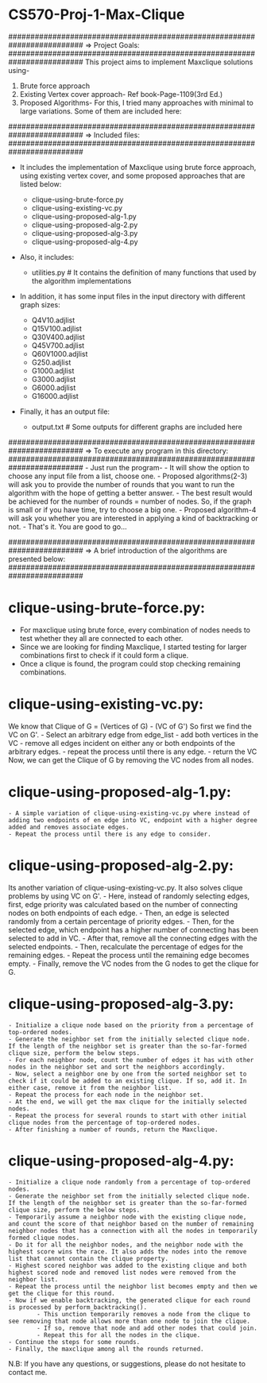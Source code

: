 # CS570-Proj-1-Max-Clique

#########################################################################
	=> Project Goals:													
#########################################################################
This project aims to implement Maxclique solutions using-
1. Brute force approach
2. Existing Vertex cover approach- Ref book-Page-1109(3rd Ed.)
3. Proposed Algorithms- For this, I tried many approaches with minimal to large variations. Some of them are included here:

#########################################################################
	=> Included files:													
#########################################################################
- It includes the implementation of Maxclique using brute force approach, using existing vertex cover, and some proposed approaches that are listed below:
	- clique-using-brute-force.py
	- clique-using-existing-vc.py
	- clique-using-proposed-alg-1.py
	- clique-using-proposed-alg-2.py
	- clique-using-proposed-alg-3.py
	- clique-using-proposed-alg-4.py

- Also, it includes:
	- utilities.py 		# It contains the definition of many functions that used by the algorithm implementations
	
- In addition, it has some input files in the input directory with different graph sizes:
    - Q4V10.adjlist
    - Q15V100.adjlist
    - Q30V400.adjlist
    - Q45V700.adjlist
    - Q60V1000.adjlist
    - G250.adjlist
    - G1000.adjlist
    - G3000.adjlist
    - G6000.adjlist
    - G16000.adjlist

- Finally, it has an output file:
	- output.txt		# Some outputs for different graphs are included here

#########################################################################
	=> To execute any program in this directory:						
#########################################################################
	- Just run the program-
	- It will show the option to choose any input file from a list, choose one.
	- Proposed algorithms(2-3) will ask you to provide the number of rounds that you want to run the algorithm with the hope of getting a better answer.
	- The best result would be achieved for the number of rounds = number of nodes. So, if the graph is small or if you have time, try to choose a big one.
	- Proposed algorithm-4 will ask you whether you are interested in applying a kind of backtracking or not.
	- That's it. You are good to go...
	
#########################################################################
	=> A brief introduction of the algorithms are presented below:		
#########################################################################

clique-using-brute-force.py:
================================
- For maxclique using brute force, every combination of nodes needs to test whether they all are connected to each other.
- Since we are looking for finding Maxclique, I started testing for larger combinations first to check if it could form a clique. 
- Once a clique is found, the program could stop checking remaining combinations.

clique-using-existing-vc.py:
================================
We know that Clique of G = (Vertices of G) - (VC of G')
So first we find the VC on G'.
	- Select an arbitrary edge from edge_list
	- add both vertices in the VC
	- remove all edges incident on either any or both endpoints of the arbitrary edges.
	- repeat the process until there is any edge.
	- return the VC
Now, we can get the Clique of G by removing the VC nodes from all nodes.

clique-using-proposed-alg-1.py:
================================
	- A simple variation of clique-using-existing-vc.py where instead of adding two endpoints of en edge into VC, endpoint with a higher degree added and removes associate edges.
	- Repeat the process until there is any edge to consider.

clique-using-proposed-alg-2.py:
================================
Its another variation of clique-using-existing-vc.py. It also solves clique problems by using VC on G'. 
	- Here, instead of randomly selecting edges, first, edge priority was calculated based on the number of connecting nodes on both endpoints of each edge.
	- Then, an edge is selected randomly from a certain percentage of priority edges.
	- Then, for the selected edge, which endpoint has a higher number of connecting has been selected to add in VC.
	- After that, remove all the connecting edges with the selected endpoints.
	- Then, recalculate the percentage of edges for the remaining edges.
	- Repeat the process until the remaining edge becomes empty.
	- Finally, remove the VC nodes from the G nodes to get the clique for G.


clique-using-proposed-alg-3.py:
================================
	- Initialize a clique node based on the priority from a percentage of top-ordered nodes.
	- Generate the neighbor set from the initially selected clique node. If the length of the neighbor set is greater than the so-far-formed clique size, perform the below steps.
	- For each neighbor node, count the number of edges it has with other nodes in the neighbor set and sort the neighbors accordingly.
	- Now, select a neighbor one by one from the sorted neighbor set to check if it could be added to an existing clique. If so, add it. In either case, remove it from the neighbor list.
	- Repeat the process for each node in the neighbor set. 
	- At the end, we will get the max clique for the initially selected nodes.
	- Repeat the process for several rounds to start with other initial clique nodes from the percentage of top-ordered nodes.
	- After finishing a number of rounds, return the Maxclique.

clique-using-proposed-alg-4.py:
================================
	- Initialize a clique node randomly from a percentage of top-ordered nodes.
	- Generate the neighbor set from the initially selected clique node. If the length of the neighbor set is greater than the so-far-formed clique size, perform the below steps.
	- Temporarily assume a neighbor node with the existing clique node, and count the score of that neighbor based on the number of remaining neighbor nodes that has a connection with all the nodes in temporarily formed clique nodes.
	- Do it for all the neighbor nodes, and the neighbor node with the highest score wins the race. It also adds the nodes into the remove list that cannot contain the clique property. 
	- Highest scored neighbor was added to the existing clique and both highest scored node and removed list nodes were removed from the neighbor list.
	- Repeat the process until the neighbor list becomes empty and then we get the clique for this round.
	- Now if we enable backtracking, the generated clique for each round is processed by perform_backtracking().
			- This unction temporarily removes a node from the clique to see removing that node allows more than one node to join the clique. 
			- If so, remove that node and add other nodes that could join.
			- Repeat this for all the nodes in the clique.
	- Continue the steps for some rounds.
	- Finally, the maxclique among all the rounds returned.

N.B: If you have any questions, or suggestions, please do not hesitate to contact me.
